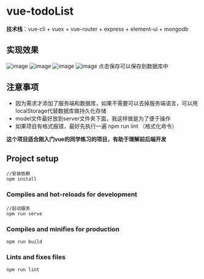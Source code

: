 
# vue-todoList

**技术栈**：vue-cli + vuex + vue-router + express + element-ui + mongodb


## 实现效果
![image](https://user-images.githubusercontent.com/59500738/114514806-43a2a400-9c6e-11eb-8aaf-12fc518261bc.png)
![image](https://user-images.githubusercontent.com/59500738/114514649-18b85000-9c6e-11eb-95c4-63a1d63c77c7.png)
![image](https://user-images.githubusercontent.com/59500738/114514739-32599780-9c6e-11eb-8321-7724dff6e699.png)
![image](https://user-images.githubusercontent.com/59500738/114514765-38e80f00-9c6e-11eb-91c9-6e132e80672b.png)
点击保存可以保存到数据库中

## 注意事项
 + 因为需求才添加了服务端和数据库，如果不需要可以去掉服务端语言，可以用localStorage代替数据库做持久化存储
 + model文件最好放到server文件夹下面，我这样做是为了便于操作
 + 如果项目有格式报错，最好先执行一遍 npm run lint （格式化命令）

**这个项目适合刚入门vue的同学练习的项目，有助于理解前后端开发**
## Project setup
```
//安装依赖
npm install 
```

### Compiles and hot-reloads for development
```
//启动服务
npm run serve
```

### Compiles and minifies for production
```
npm run build
```

### Lints and fixes files
```
npm run lint
```

